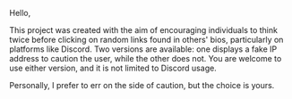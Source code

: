 Hello,

This project was created with the aim of encouraging individuals to think twice before clicking on random links found in others' bios, particularly on platforms like Discord. 
Two versions are available: one displays a fake IP address to caution the user, while the other does not. 
You are welcome to use either version, and it is not limited to Discord usage.

Personally, I prefer to err on the side of caution, but the choice is yours.
